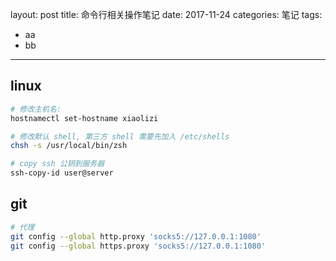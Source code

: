 layout: post
title: 命令行相关操作笔记
date: 2017-11-24
categories: 笔记
tags: 
 - aa 
 - bb

---

## linux
````bash
# 修改主机名:
hostnamectl set-hostname xiaolizi

# 修改默认 shell, 第三方 shell 需要先加入 /etc/shells
chsh -s /usr/local/bin/zsh

# copy ssh 公钥到服务器
ssh-copy-id user@server
````

## git
````bash
# 代理
git config --global http.proxy 'socks5://127.0.0.1:1080'
git config --global https.proxy 'socks5://127.0.0.1:1080'
````
